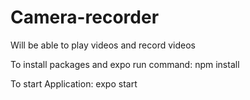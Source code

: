 # Camera-recorder
Will be able to play videos and record videos

To install packages and expo run command:
npm install

To start Application:
expo start
